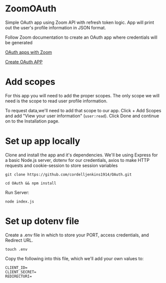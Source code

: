 # ZoomOAuth
Simple OAuth app using Zoom API with refresh token logic. App will print out the user's profile information in JSON format. 

Follow Zoom documentation to create an OAuth app where credentials will be generated

[OAuth apps with Zoom](https://marketplace.zoom.us/docs/guides/auth/oauth/)

[Create OAuth APP](https://marketplace.zoom.us/docs/guides/build/oauth-app/)


# Add scopes
For this app you will need to add the proper scopes. The only scope we will need is the scope to read user profile information.

To request data,we'll need to add that scope to our app. Click + Add Scopes and add "View your user information" (`user:read`). Click Done and continue on to the Installation page.

# Set up app locally
Clone and install the app and it's dependencies. We'll be using Express for a basic Node.js server, dotenv for our credentials, axios to make HTTP requests and cookie-session to store session variables

`git clone https://github.com/cordelljenkins1914/OAuth.git`

`cd OAuth && npm install`

Run Server:

`node index.js`

# Set up dotenv file

Create a .env file in which to store your PORT, access credentials, and Redirect URL.


`touch .env`

Copy the following into this file, which we'll add your own values to:

```
CLIENT_ID=
CLIENT_SECRET=
REDIRECTURI=
```


